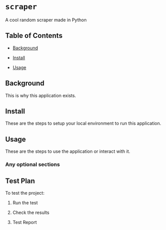 # `scraper`

A cool random scraper made in Python

## Table of Contents

- [Background](#background)

- [Install](#install)

- [Usage](#usage)

## Background

This is why this application exists.

## Install

These are the steps to setup your local environment to run this application.

## Usage

These are the steps to use the application or interact with it.

### Any optional sections

## Test Plan
 To test the project: 
 
 1. Run the test 
 
 2. Check the results 

 3. Test Report
